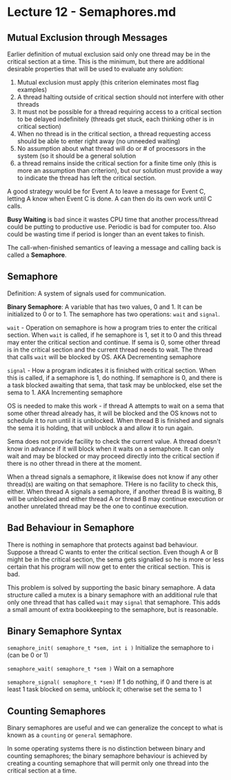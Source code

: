 # Lecture 12 - Semaphores.md

## Mutual Exclusion through Messages

Earlier definition of mutual exclusion said only one thread may be in the critical section at a time. This is
the minimum, but there are additional desirable properties that will be used to evaluate any solution:

1. Mutual exclusion must apply (this criterion eleminates most flag examples)
2. A thread halting outside of critical section should not interfere with other threads
3. It must not be possible for a thread requiring access to a critical section to be delayed
indefinitely (threads get stuck, each thinking other is in critical section)
4. When no thread is in the critical section, a thread requesting access should be able to
enter right away (no unneeded waiting)
5. No assumption about what thread will do or # of processors in the system (so it should
be a general solution
6. a thread remains inside the critical section for a finite time only (this is more
an assumption than criterion), but our solution must provide a way to indicate the thread
has left the critical section.

A good strategy would be for Event A to leave a message for Event C, letting A know when
Event C is done. A can then do its own work until C calls.

**Busy Waiting** is bad since it wastes CPU time that another process/thread could be putting
to productive use. Periodic is bad for computer too. Also could be wasting time if period is longer
than an event takes to finish.

The call-when-finished semantics of leaving a message and calling back is called a **Semaphore**.

## Semaphore

Definition: A system of signals used for communication.

**Binary Semaphore**: A variable that has two values, 0 and 1. It can be initialized to 0 or to 1.
The semaphore has two operations: ```wait``` and ```signal```.

```wait``` - Operation on semaphore is how a program tries to enter the critical section. When
```wait``` is called, if he semaphore is 1, set it to 0 and this thread may enter the critical
section and continue. If sema is 0, some other thread is in the critical section and the current
thread needs to wait. The thread that calls ```wait``` will be blocked by OS. AKA Decrementing semaphore

```signal``` - How a program indicates it is finished with critical section. When this is called,
if a semaphore is 1, do nothing. If semaphore is 0, and there is a task blocked awaiting that sema,
that task may be unblocked, else set the sema to 1. AKA Incrementing semaphore

OS is needed to make this work - if thread A attempts to wait on a sema that some other thread already has,
it will be blocked and the OS knows not to schedule it to run until it is unblocked. When thread B is
finished and signals the sema it is holding, that will unblock a and allow it to run again.

Sema does not provide facility to check the current value. A thread doesn't know in advance if it will
block when it waits on a semaphore. It can only wait and may be blocked or may proceed directly into
the critical section if there is no other thread in there at the moment.

When a thread signals a semaphore, it likewise does not know if any other thread(s) are waiting on that
semaphore. THere is no facility to check this, either. When thread A signals a semaphore, if another thread B is waiting,
B will be unblocked and either thread A or thread B may continue execution or another unrelated thread may be
the one to continue execution.

## Bad Behaviour in Semaphore

There is nothing in semaphore that protects against bad behaviour. Suppose a thread C wants to enter
the critical section. Even though A or B might be in the critical section, the sema gets signalled
so he is more or less certain that his program will now get to enter the critical section. This is bad.

This problem is solved by supporting the basic binary semaphore. A data structure called a mutex is
a binary semaphore with an additional rule that only one thread that has called ```wait``` may ```signal```
that semaphore. This adds a small amount of extra bookkeeping to the semaphore, but is reasonable.

## Binary Semaphore Syntax

```semaphore_init( semaphore_t *sem, int i )```
Initialize the semaphore to i (can be 0 or 1)

```semaphore_wait( semaphore_t *sem )```
Wait on a semaphore

```semaphore_signal( semaphore_t *sem)```
If 1 do nothing, if 0 and there is at least 1 task blocked on sema, unblock it; otherwise set the
sema to 1

## Counting Semaphores

Binary semaphores are useful and we can generalize the concept to what is known as a ```counting```
or ```general``` semaphore. 

In some operating systems there is no distinction between binary and counting semaphores; the binary semaphore
behaviour is achieved by creating a counting semaphore that will permit only one thread into the critical section
at a time.
